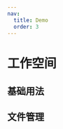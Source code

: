 ```yaml
---
nav:
  title: Demo
  order: 3
---
```


# 工作空间

## 基础用法

<code src="../demos/workspace-demo.tsx" background="var(--main-bg-color)" iframe=600></code>

## 文件管理

<code src="../demos/workspace-file-demo.tsx" background="var(--main-bg-color)" iframe=600></code>
<code src="../demos/workspace-file-share-demo.tsx" background="var(--main-bg-color)" iframe=600></code>

